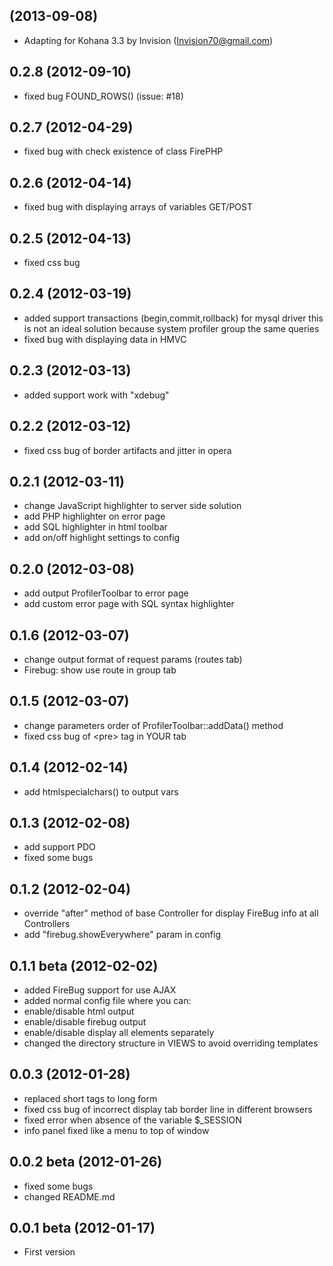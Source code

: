 ## (2013-09-08)
* Adapting for Kohana 3.3 by Invision (Invision70@gmail.com)

## 0.2.8 (2012-09-10)
* fixed bug FOUND_ROWS() (issue: #18)

## 0.2.7 (2012-04-29)
* fixed bug with check existence of class FirePHP

## 0.2.6 (2012-04-14)
* fixed bug with displaying arrays of variables GET/POST

## 0.2.5 (2012-04-13)
* fixed css bug

## 0.2.4 (2012-03-19)
* added support transactions (begin,commit,rollback) for mysql driver
  this is not an ideal solution because system profiler group the same queries
* fixed bug with displaying data in HMVC

## 0.2.3 (2012-03-13)
* added support work with "xdebug"

## 0.2.2 (2012-03-12)
* fixed css bug of border artifacts and jitter in opera

## 0.2.1 (2012-03-11)
* change JavaScript highlighter to server side solution
* add PHP highlighter on error page
* add SQL highlighter in html toolbar
* add on/off highlight settings to config

## 0.2.0 (2012-03-08)
* add output ProfilerToolbar to error page
* add custom error page with SQL syntax highlighter

## 0.1.6 (2012-03-07)
* change output format of request params (routes tab)
* Firebug: show use route in group tab

## 0.1.5 (2012-03-07)
* change parameters order of ProfilerToolbar::addData() method
* fixed css bug of \<pre> tag in YOUR tab

## 0.1.4 (2012-02-14)
* add htmlspecialchars() to output vars

## 0.1.3 (2012-02-08)
* add support PDO
* fixed some bugs

## 0.1.2 (2012-02-04)
* override "after" method of base Controller for display FireBug info at all Controllers
* add "firebug.showEverywhere" param in config

## 0.1.1 beta (2012-02-02)
* added FireBug support for use AJAX
* added normal config file where you can:
 * enable/disable html output
 * enable/disable firebug output
 * enable/disable display all elements separately
* changed the directory structure in VIEWS to avoid overriding templates

## 0.0.3 (2012-01-28)
* replaced short tags to long form <?php ?>
* fixed css bug of incorrect display tab border line in different browsers
* fixed error when absence of the variable $_SESSION
* info panel fixed like a menu to top of window

## 0.0.2 beta (2012-01-26)
* fixed some bugs
* changed README.md

## 0.0.1 beta (2012-01-17)
* First version
